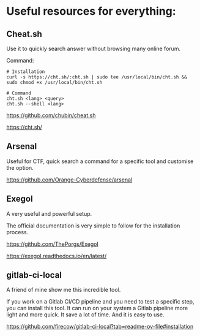 # Useful resources for everything:

## Cheat.sh

Use it to quickly search answer without browsing many online forum.

Command:
```
# Installation
curl -s https://cht.sh/:cht.sh | sudo tee /usr/local/bin/cht.sh && sudo chmod +x /usr/local/bin/cht.sh

# Command
cht.sh <lang> <query>
cht.sh --shell <lang>
```

https://github.com/chubin/cheat.sh

https://cht.sh/

## Arsenal

Useful for CTF, quick search a command for a specific tool and customise the option.

https://github.com/Orange-Cyberdefense/arsenal

## Exegol

A very useful and powerful setup.

The official documentation is very simple to follow for the installation process.

https://github.com/ThePorgs/Exegol

https://exegol.readthedocs.io/en/latest/

## gitlab-ci-local

A friend of mine show me this incredible tool.

If you work on a Gitlab CI/CD pipeline and you need to test a specific step, you can install this tool. It can run on your system a Gitlab pipeline more light and more quick. It save a lot of time. And it is easy to use.

https://github.com/firecow/gitlab-ci-local?tab=readme-ov-file#installation
